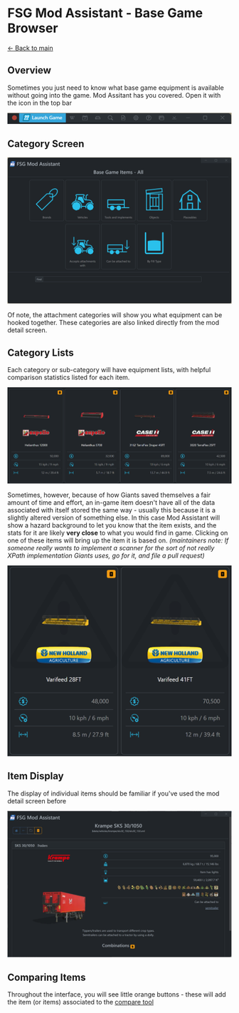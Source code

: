 # FSG Mod Assistant - Base Game Browser

[← Back to main](index.html)

## Overview

Sometimes you just need to know what base game equipment is available without going into the game.  Mod Assitant has you covered.  Open it with the <i class="bi bi-wikipedia"></i> icon in the top bar

![overview](img340/main-window-part-top-bar.png)

## Category Screen

![overview](img340/basegame-cats.png)

Of note, the attachment categories will show you what equipment can be hooked together.  These categories are also linked directly from the mod detail screen.

## Category Lists

Each category or sub-category will have equipment lists, with helpful comparison statistics listed for each item.

![--](img340/basegame-list.png)

Sometimes, however, because of how Giants saved themselves a fair amount of time and effort, an in-game item doesn't have all of the data associated with itself stored the same way - usually this because it is a slightly altered version of something else.  In this case Mod Assistant will show a hazard background to let you know that the item exists, and the stats for it are likely **very close** to what you would find in game.  Clicking on one of these items will bring up the item it is based on. *(maintainers note: If someone really wants to implement a scanner for the sort of not really XPath implementation Giants uses, go for it, and file a pull request)*

![--](img340/basegame-notreal.png)

## Item Display

The display of individual items should be familiar if you've used the mod detail screen before

![--](img340/basegame-detail.png)

## Comparing Items

Throughout the interface, you will see little orange buttons - these will add the item (or items) associated to the [compare tool](comparetool.html)
